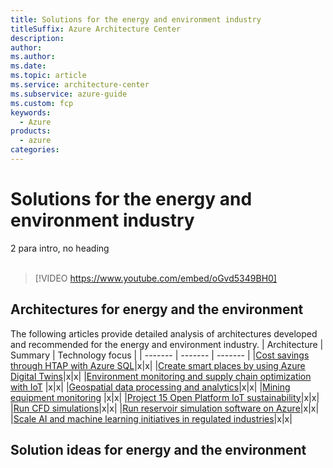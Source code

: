 ```yaml
---
title: Solutions for the energy and environment industry
titleSuffix: Azure Architecture Center
description: 
author:
ms.author: 
ms.date:
ms.topic: article
ms.service: architecture-center
ms.subservice: azure-guide
ms.custom: fcp 
keywords:
  - Azure
products:
  - azure
categories:
---
```

# Solutions for the energy and environment industry

2 para intro, no heading  
<br>
> [!VIDEO https://www.youtube.com/embed/oGvd5349BH0]

## Architectures for energy and the environment
The following articles provide detailed analysis of architectures developed and recommended for the energy and environment industry.
| Architecture | Summary | Technology focus |
| ------- | ------- | ------- |
|[Cost savings through HTAP with Azure SQL](/azure/architecture/example-scenario/data/azure-sql-htap)|x|x|
|[Create smart places by using Azure Digital Twins](/azure/architecture/example-scenario/iot/smart-places)|x|x|
|[Environment monitoring and supply chain optimization with IoT](/azure/architecture/solution-ideas/articles/environment-monitoring-and-supply-chain-optimization) |x|x|
|[Geospatial data processing and analytics](/azure/architecture/example-scenario/data/geospatial-data-processing-analytics-azure)|x|x|
|[Mining equipment monitoring](/azure/architecture/solution-ideas/articles/monitor-mining-equipment) |x|x|
|[Project 15 Open Platform IoT sustainability](/azure/architecture/solution-ideas/articles/project-15-iot-sustainability)|x|x|
|[Run CFD simulations](/azure/architecture/example-scenario/infrastructure/hpc-cfd)|x|x|
|[Run reservoir simulation software on Azure](/azure/architecture/example-scenario/infrastructure/reservoir-simulation)|x|x|
|[Scale AI and machine learning initiatives in regulated industries](/azure/architecture/example-scenario/ai/scale-ai-and-machine-learning-in-regulated-industries)|x|x|

## Solution ideas for energy and the environment